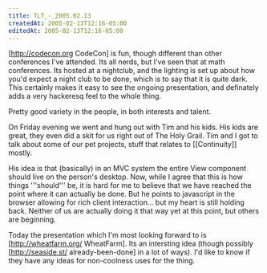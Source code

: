 ```yaml
---
title: TLT_-_2005.02.13
createdAt: 2005-02-13T12:16-05:00
editedAt: 2005-02-13T12:16-05:00
---
```


[http://codecon.org CodeCon] is fun, though different than other conferences I've attended. Its all nerds, but I've seen that at math conferences. Its hosted at a nightclub, and the lighting is set up about how you'd expect a night club to be done, which is to say that it is quite dark. This certainly makes it easy to see the ongoing presentation, and definately adds a very hackeresq feel to the whole thing.

Pretty good variety in the people, in both interests and talent.

On Friday evening we went and hung out with Tim and his kids. His kids are great, they even did a skit for us right out of The Holy Grail. Tim and I got to talk about some of our pet projects, stuff that relates to [[Continuity]] mostly.

His idea is that (basically) in an MVC system the entire View component should live on the person's desktop. Now, while I agree that this is how things '''should''' be, it is hard for me to believe that we have reached the point where it can actually be done. But he points to javascript in the browser allowing for rich client interaction... but my heart is still holding back. Neither of us are actually doing it that way yet at this point, but others are beginning.

Today the presentation which I'm most looking forward to is [http://wheatfarm.org/ WheatFarm]. Its an intersting idea (though possibly [http://seaside.st/ already-been-done] in a lot of ways). I'd like to know if they have any ideas for non-coolness uses for the thing.

